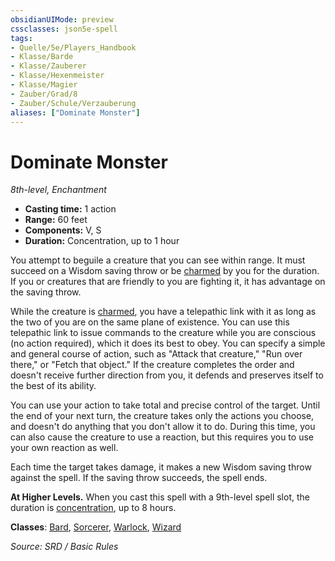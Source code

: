 ```yaml
---
obsidianUIMode: preview
cssclasses: json5e-spell
tags:
- Quelle/5e/Players_Handbook
- Klasse/Barde
- Klasse/Zauberer
- Klasse/Hexenmeister
- Klasse/Magier
- Zauber/Grad/8
- Zauber/Schule/Verzauberung
aliases: ["Dominate Monster"]
---
```

# Dominate Monster
*8th-level, Enchantment*  

- **Casting time:** 1 action
- **Range:** 60 feet
- **Components:** V, S
- **Duration:** Concentration, up to 1 hour

You attempt to beguile a creature that you can see within range. It must succeed on a Wisdom saving throw or be [charmed](rules/conditions.md#charmed) by you for the duration. If you or creatures that are friendly to you are fighting it, it has advantage on the saving throw.

While the creature is [charmed](rules/conditions.md#charmed), you have a telepathic link with it as long as the two of you are on the same plane of existence. You can use this telepathic link to issue commands to the creature while you are conscious (no action required), which it does its best to obey. You can specify a simple and general course of action, such as "Attack that creature," "Run over there," or "Fetch that object." If the creature completes the order and doesn't receive further direction from you, it defends and preserves itself to the best of its ability.

You can use your action to take total and precise control of the target. Until the end of your next turn, the creature takes only the actions you choose, and doesn't do anything that you don't allow it to do. During this time, you can also cause the creature to use a reaction, but this requires you to use your own reaction as well.

Each time the target takes damage, it makes a new Wisdom saving throw against the spell. If the saving throw succeeds, the spell ends.

**At Higher Levels.** When you cast this spell with a 9th-level spell slot, the duration is [concentration](rules/conditions.md#concentration), up to 8 hours.

**Classes**: [Bard](../Klassen/Barde.md), [Sorcerer](../Klassen/Zauberer.md), [Warlock](../Klassen/Hexenmeister.md), [Wizard](../Klassen/Magier.md)

*Source: SRD / Basic Rules*